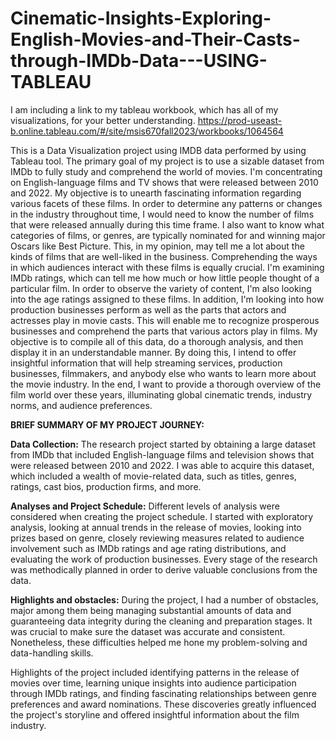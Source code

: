 # Cinematic-Insights-Exploring-English-Movies-and-Their-Casts-through-IMDb-Data---USING-TABLEAU

I am including a link to my tableau workbook, which has all of my visualizations, for your better understanding.
https://prod-useast-b.online.tableau.com/#/site/msis670fall2023/workbooks/1064564


This is a Data Visualization project using IMDB data performed by using Tableau tool. 
The primary goal of my project is to use a sizable dataset from IMDb to fully study and comprehend the world of movies. I'm concentrating on English-language films and TV shows that were released between 2010 and 2022. My objective is to unearth fascinating information regarding various facets of these films.
In order to determine any patterns or changes in the industry throughout time, I would need to know the number of films that were released annually during this time frame. I also want to know what categories of films, or genres, are typically nominated for and winning major Oscars like Best Picture. This, in my opinion, may tell me a lot about the kinds of films that are well-liked in the business.
Comprehending the ways in which audiences interact with these films is equally crucial. I'm examining IMDb ratings, which can tell me how much or how little people thought of a particular film. In order to observe the variety of content, I'm also looking into the age ratings assigned to these films. In addition, I'm looking into how production businesses perform as well as the parts that actors and actresses play in movie casts. This will enable me to recognize prosperous businesses and comprehend the parts that various actors play in films.
My objective is to compile all of this data, do a thorough analysis, and then display it in an understandable manner. By doing this, I intend to offer insightful information that will help streaming services, production businesses, filmmakers, and anybody else who wants to learn more about the movie industry. In the end, I want to provide a thorough overview of the film world over these years, illuminating global cinematic trends, industry norms, and audience preferences.

**BRIEF SUMMARY OF MY PROJECT JOURNEY:**

**Data Collection:** The research project started by obtaining a large dataset from IMDb that included English-language films and television shows that were released between 2010 and 2022. I was able to acquire this dataset, which included a wealth of movie-related data, such as titles, genres, ratings, cast bios, production firms, and more.

**Analyses and Project Schedule:** Different levels of analysis were considered when creating the project schedule. I started with exploratory analysis, looking at annual trends in the release of movies, looking into prizes based on genre, closely reviewing measures related to audience involvement such as IMDb ratings and age rating distributions, and evaluating the work of production businesses. Every stage of the research was methodically planned in order to derive valuable conclusions from the data.

**Highlights and obstacles:** During the project, I had a number of obstacles, major among them being managing substantial amounts of data and guaranteeing data integrity during the cleaning and preparation stages. It was crucial to make sure the dataset was accurate and consistent. Nonetheless, these difficulties helped me hone my problem-solving and data-handling skills.

Highlights of the project included identifying patterns in the release of movies over time, learning unique insights into audience participation through IMDb ratings, and finding fascinating relationships between genre preferences and award nominations. These discoveries greatly influenced the project's storyline and offered insightful information about the film industry.
